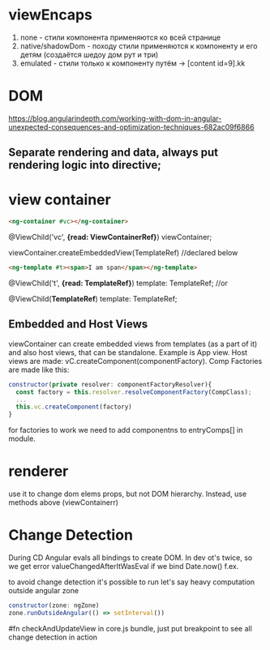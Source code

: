 # viewEncaps

1. none - стили компонента применяются ко всей странице
2. native/shadowDom - походу стили применяются к компоненту и его детям (создаётся шедоу дом рут и три)
3. emulated - стили только к компоненту путём -> [content id=9].kk

# DOM

https://blog.angularindepth.com/working-with-dom-in-angular-unexpected-consequences-and-optimization-techniques-682ac09f6866

## Separate rendering and data, always put rendering logic into directive;

# view container

```html
<ng-container #vc></ng-container>
```

@ViewChild('vc', **{read: ViewContainerRef}**) viewContainer;

viewContainer.createEmbeddedView(TemplateRef) //declared below

```html
<ng-template #t><span>I am span</span></ng-template>
```

@ViewChild('t', **{read: TemplateRef}**) template: TemplateRef; //or

@ViewChild(**TemplateRef**) template: TemplateRef;

## Embedded and Host Views

viewContainer can create embedded views from templates (as a part of it) and also host views, that can be standalone. Example is App view. Host views are made: vC.createComponent(componentFactory).
Comp Factories are made like this:

```javascript
constructor(private resolver: componentFactoryResolver){
  const factory = this.resolver.resolveComponentFactory(CompClass);
  ...
  this.vc.createComponent(factory)
}
```

for factories to work we need to add componentns to entryComps[] in module.

# renderer

use it to change dom elems props, but not DOM hierarchy. Instead, use methods above (viewContainerr)

# Change Detection

During CD Angular evals all bindings to create DOM. In dev ot's twice, so we get error valueChangedAfterItWasEval if we bind Date.now() f.ex.

to avoid change detection it's possible to run let's say heavy computation outside angular zone

```javascript
constructor(zone: ngZone)
zone.runOutsideAngular(() => setInterval())
```

#fn checkAndUpdateView
in core.js bundle, just put breakpoint to see all change detection in action
